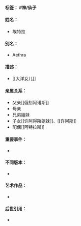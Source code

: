 #### 标签： #神/仙子
#### 姓名：
- 埃特拉
#### 别名：
- Aethra
#### 描述：
- [[大洋女儿]]
#### 亲属关系：
- 父亲[[俄刻阿诺斯]]
- 母亲
- 兄弟姐妹
- 子女[[许阿得斯姐妹]]、[[许阿斯]]
- 配偶[[阿特拉斯]]
#### 重要事件：
- 
#### 不同版本：
- 
#### 艺术作品：
- 
#### 后世引用：
- 